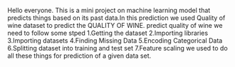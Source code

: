 Hello everyone. This is a mini project on machine learning model that predicts things based on its past data.In this prediction we used Quality of wine dataset to predict the QUALITY OF WINE. predict  quality of wine we need to follow some stped 
  1.Getting the dataset
  2.Importing libraries
  3.Importing datasets
  4.Finding Missing Data
  5.Encoding Categorical Data
  6.Splitting dataset into training and test set
  7.Feature scaling
we used to do all these things for prediction of a given data set.
